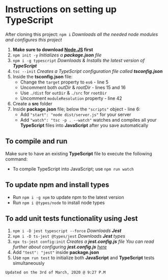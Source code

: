 # Instructions on setting up TypeScript

After cloning this project:
`npm i` *Downloads all the needed node modules and configures this project*

1. **Make sure to download [Node.JS](https://nodejs.org/en/) first**
2. `npm init -y` *Initializes a **package.json** file*
3. `npm i -g typescript` *Downloads & Installs the latest version of **TypeScript***
4. `tsc --init` *Creates a TypeScript configuration file called **tsconfig.json***
5. Inside the **tsconfig.json** file:
   - Change the `target` property to `es6` - line 5
   - Uncomment both *outDir* & *rootDir* - lines 15 and 16
   - Use `./dist` for `outDir` & `./src` for `rootDir`
   - Uncomment `moduleResolution` property - line 42
6. Create a **src** folder
7. Inside **package.json** file; below the `"scripts"` object - line 6:
   - Add `"start": "node dist/server.js"` for your server
   - Add `"watch": "tsc -p . --watch"` watches and compiles all your **TypeScript** files into **JavaScript** after you save automatically

## To compile and run

Make sure to have an existing **TypeScript** file to execute the following command:
- To compile TypeScript into JavaScript; use `npm run watch`

## To update npm and install types

- Run `npm i -g npm` to update npm to the latest version
- Run `npm i @types/node` to install node types

## To add unit tests functionality using Jest

1. `npm i -D jest typescript --force` *Downloads **Jest***
2. `npm i -D ts-jest @types/jest` *Downloads **Jest** types*
3. `npx ts-jest config:init` *Creates a **jest.config.js** file*
*You can read further about configuring **jest.config.js** [here](https://huafu.github.io/ts-jest/user/config/diagnostics)*
4. Add `"test": "jest"` inside **package.json**
5. Use `npm run test` to initialize both **JavaScript** and **TypeScript** tests simultaneously

`Updated on the 3rd of March, 2020 @ 9:27 P.M`
